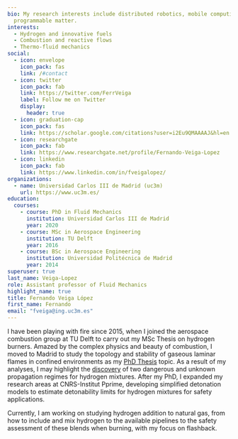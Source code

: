 ```yaml
---
bio: My research interests include distributed robotics, mobile computing and
  programmable matter.
interests:
  - Hydrogen and innovative fuels
  - Combustion and reactive flows
  - Thermo-fluid mechanics
social:
  - icon: envelope
    icon_pack: fas
    link: /#contact
  - icon: twitter
    icon_pack: fab
    link: https://twitter.com/FerrVeiga
    label: Follow me on Twitter
    display:
      header: true
  - icon: graduation-cap
    icon_pack: fas
    link: https://scholar.google.com/citations?user=i2Eu9QMAAAAJ&hl=en
  - icon: researchgate
    icon_pack: fab
    link: https://www.researchgate.net/profile/Fernando-Veiga-Lopez
  - icon: linkedin
    icon_pack: fab
    link: https://www.linkedin.com/in/fveigalopez/
organizations:
  - name: Universidad Carlos III de Madrid (uc3m)
    url: https://www.uc3m.es/
education:
  courses:
    - course: PhD in Fluid Mechanics
      institution: Universidad Carlos III de Madrid
      year: 2020
    - course: MSc in Aerospace Engineering
      institution: TU Delft
      year: 2016
    - course: BSc in Aerospace Engineering
      institution: Universidad Politécnica de Madrid
      year: 2014
superuser: true
last_name: Veiga-Lopez
role: Assistant professor of Fluid Mechanics
highlight_name: true
title: Fernando Veiga López
first_name: Fernando
email: "fveiga@ing.uc3m.es"
---
```


I have been playing with fire since 2015, when I joined the aerospace combustion group at TU Delft to carry out my MSc Thesis on hydrogen burners. Amazed by the complex physics and beauty of combustion, I moved to Madrid to study the topology and stability of gaseous laminar flames in confined environments as my [PhD Thesis](https://www.researchgate.net/publication/350176792_Flame_propagation_in_narrow_channels?_sg%5B0%5D=wkQ-z2gSJWEgCqMJBT0WE-hbXBYfZDx3UNfBOs3FWL_DoSrMB06nxpN9ZXWMzBAPf_RSPCnfGH0c0gKtHYXynjEeVZt6iyieBU6WF0zv.2E8FtxIwYSraWnDK5KF_rX_M0k17N9fzMzKml7Jd0aM6Lt9rAF1f9t3LQ4oC9OMzFn3toexjnj_K8kwublHDWw) topic. As a result of my analyses, I may highlight the [discovery](https://physics.aps.org/articles/v13/72) of two dangerous and unknown propagation regimes for hydrogen mixtures. After my PhD, I expanded my research areas at CNRS-Institut Pprime, developing simplified detonation models to estimate detonability limits for hydrogen mixtures for safety applications.

Currently, I am working on studying hydrogen addition to natural gas, from how to include and mix hydrogen to the available pipelines to the safety assessment of these blends when burning, with my focus on flashback.
